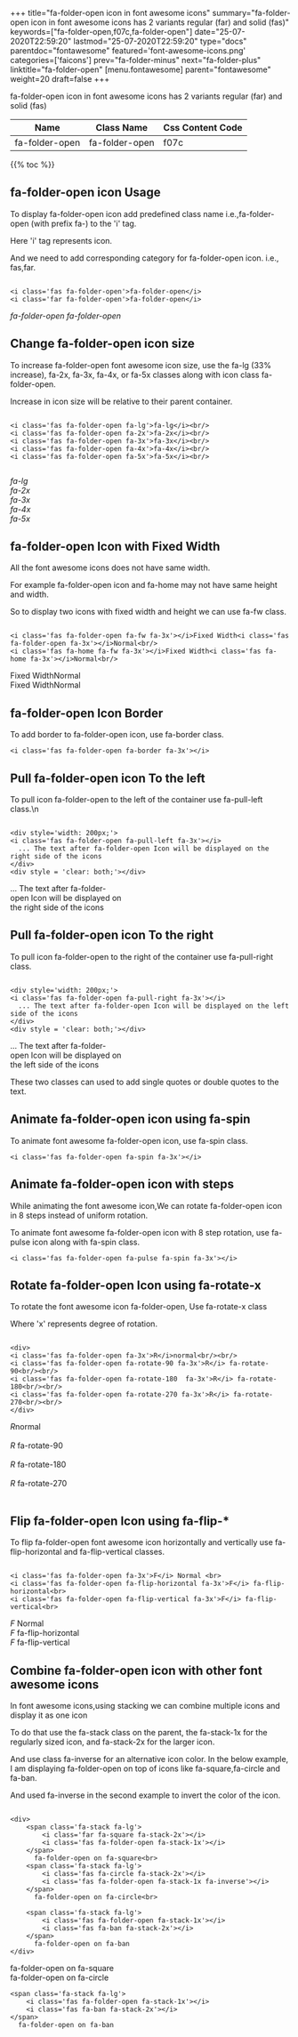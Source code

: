 +++
title="fa-folder-open icon in font awesome icons"
summary="fa-folder-open icon in font awesome icons has 2 variants regular (far) and solid (fas)"
keywords=["fa-folder-open,f07c,fa-folder-open"]
date="25-07-2020T22:59:20"
lastmod="25-07-2020T22:59:20"
type="docs"
parentdoc="fontawesome"
featured='font-awesome-icons.png'
categories=['faicons']
prev="fa-folder-minus"
next="fa-folder-plus"
linktitle="fa-folder-open"
[menu.fontawesome]
parent="fontawesome"
weight=20
draft=false
+++


fa-folder-open icon in font awesome icons has 2 variants regular (far) and solid (fas)

<div class='table-responsive'><table class='table'><thead><tr><th>Name</th><th>Class Name</th><th>Css Content Code</th></tr></thead><tbody><tr><td>fa-folder-open</td><td>fa-folder-open</td><td>f07c</td></tr></tbody></table></div>


{{% toc %}}


## fa-folder-open icon Usage

To display fa-folder-open icon add predefined class name i.e.,fa-folder-open (with prefix fa-) to the 'i' tag.

Here 'i' tag represents icon.

And we need to add corresponding category for fa-folder-open icon. i.e., fas,far.


```

<i class='fas fa-folder-open'>fa-folder-open</i>
<i class='far fa-folder-open'>fa-folder-open</i>
```

<i class='fas fa-folder-open'>fa-folder-open</i>
<i class='far fa-folder-open'>fa-folder-open</i>




## Change fa-folder-open icon size
To increase fa-folder-open font awesome icon size, use the fa-lg (33% increase), fa-2x, fa-3x, fa-4x, or fa-5x classes along with icon class fa-folder-open.

Increase in icon size will be relative to their parent container. 

```

<i class='fas fa-folder-open fa-lg'>fa-lg</i><br/>
<i class='fas fa-folder-open fa-2x'>fa-2x</i><br/>
<i class='fas fa-folder-open fa-3x'>fa-3x</i><br/>
<i class='fas fa-folder-open fa-4x'>fa-4x</i><br/>
<i class='fas fa-folder-open fa-5x'>fa-5x</i><br/>
            
```

<i class='fas fa-folder-open fa-lg'>fa-lg</i><br/>
<i class='fas fa-folder-open fa-2x'>fa-2x</i><br/>
<i class='fas fa-folder-open fa-3x'>fa-3x</i><br/>
<i class='fas fa-folder-open fa-4x'>fa-4x</i><br/>
<i class='fas fa-folder-open fa-5x'>fa-5x</i><br/>
            



## fa-folder-open Icon with Fixed Width 

All the font awesome icons does not have same width.

For example fa-folder-open icon and fa-home may not have same height and width.

So to display two icons with fixed width and height we can use fa-fw class.


```

<i class='fas fa-folder-open fa-fw fa-3x'></i>Fixed Width<i class='fas fa-folder-open fa-3x'></i>Normal<br/>
<i class='fas fa-home fa-fw fa-3x'></i>Fixed Width<i class='fas fa-home fa-3x'></i>Normal<br/>
```

<i class='fas fa-folder-open fa-fw fa-3x'></i>Fixed Width<i class='fas fa-folder-open fa-3x'></i>Normal<br/>
<i class='fas fa-home fa-fw fa-3x'></i>Fixed Width<i class='fas fa-home fa-3x'></i>Normal<br/>



## fa-folder-open Icon Border 

To add border to fa-folder-open icon, use fa-border class.


```
<i class='fas fa-folder-open fa-border fa-3x'></i>

```
<i class='fas fa-folder-open fa-border fa-3x'></i>





## Pull fa-folder-open icon To the left

To pull icon fa-folder-open to the left of the container use fa-pull-left class.\n

```

<div style='width: 200px;'>
<i class='fas fa-folder-open fa-pull-left fa-3x'></i>
  ... The text after fa-folder-open Icon will be displayed on the right side of the icons
</div>
<div style = 'clear: both;'></div>
```

<div style='width: 200px;'>
<i class='fas fa-folder-open fa-pull-left fa-3x'></i>
  ... The text after fa-folder-open Icon will be displayed on the right side of the icons
</div>
<div style = 'clear: both;'></div>




## Pull fa-folder-open icon To the right
To pull icon fa-folder-open to the right of the container use fa-pull-right class.

```

<div style='width: 200px;'>
<i class='fas fa-folder-open fa-pull-right fa-3x'></i>
  ... The text after fa-folder-open Icon will be displayed on the left side of the icons
</div>
<div style = 'clear: both;'></div>
```

<div style='width: 200px;'>
<i class='fas fa-folder-open fa-pull-right fa-3x'></i>
  ... The text after fa-folder-open Icon will be displayed on the left side of the icons
</div>
<div style = 'clear: both;'></div>

These two classes can used to add single quotes or double quotes to the text.


## Animate fa-folder-open icon using fa-spin
To animate font awesome fa-folder-open icon, use fa-spin class.

```
<i class='fas fa-folder-open fa-spin fa-3x'></i>
```
<i class='fas fa-folder-open fa-spin fa-3x'></i>




## Animate fa-folder-open icon with steps
While animating the font awesome icon,We can rotate fa-folder-open icon in 8 steps instead of uniform rotation.

To animate font awesome fa-folder-open icon with 8 step rotation, use fa-pulse icon along with fa-spin class.


```
<i class='fas fa-folder-open fa-pulse fa-spin fa-3x'></i>

```
<i class='fas fa-folder-open fa-pulse fa-spin fa-3x'></i>





## Rotate fa-folder-open Icon using fa-rotate-x
To rotate the font awesome icon fa-folder-open, Use fa-rotate-x class

Where 'x' represents degree of rotation.


```

<div>
<i class='fas fa-folder-open fa-3x'>R</i>normal<br/><br/>
<i class='fas fa-folder-open fa-rotate-90 fa-3x'>R</i> fa-rotate-90<br/><br/> 
<i class='fas fa-folder-open fa-rotate-180  fa-3x'>R</i> fa-rotate-180<br/><br/> 
<i class='fas fa-folder-open fa-rotate-270 fa-3x'>R</i> fa-rotate-270<br/><br/>
</div>
```

<div>
<i class='fas fa-folder-open fa-3x'>R</i>normal<br/><br/>
<i class='fas fa-folder-open fa-rotate-90 fa-3x'>R</i> fa-rotate-90<br/><br/> 
<i class='fas fa-folder-open fa-rotate-180  fa-3x'>R</i> fa-rotate-180<br/><br/> 
<i class='fas fa-folder-open fa-rotate-270 fa-3x'>R</i> fa-rotate-270<br/><br/>
</div>




## Flip fa-folder-open Icon using fa-flip-*
To flip fa-folder-open font awesome icon horizontally and vertically use fa-flip-horizontal and fa-flip-vertical classes. 

```

<i class='fas fa-folder-open fa-3x'>F</i> Normal <br>
<i class='fas fa-folder-open fa-flip-horizontal fa-3x'>F</i> fa-flip-horizontal<br>
<i class='fas fa-folder-open fa-flip-vertical fa-3x'>F</i> fa-flip-vertical<br>
```

<i class='fas fa-folder-open fa-3x'>F</i> Normal <br>
<i class='fas fa-folder-open fa-flip-horizontal fa-3x'>F</i> fa-flip-horizontal<br>
<i class='fas fa-folder-open fa-flip-vertical fa-3x'>F</i> fa-flip-vertical<br>




## Combine fa-folder-open icon with other font awesome icons
In font awesome icons,using stacking we can combine multiple icons and display it as one icon 

To do that use the fa-stack class on the parent, the fa-stack-1x for the regularly sized icon, and fa-stack-2x for the larger icon.

And use class fa-inverse for an alternative icon color. 
In the below example, I am displaying fa-folder-open on top of icons like fa-square,fa-circle and fa-ban.

And used fa-inverse in the second example to invert the color of the icon.

```

<div>
    <span class='fa-stack fa-lg'>
        <i class='far fa-square fa-stack-2x'></i>
        <i class='fas fa-folder-open fa-stack-1x'></i>
    </span>
      fa-folder-open on fa-square<br>
    <span class='fa-stack fa-lg'>
        <i class='fas fa-circle fa-stack-2x'></i>
        <i class='fas fa-folder-open fa-stack-1x fa-inverse'></i>
    </span>
      fa-folder-open on fa-circle<br>

    <span class='fa-stack fa-lg'>
        <i class='fas fa-folder-open fa-stack-1x'></i>
        <i class='fas fa-ban fa-stack-2x'></i>
    </span>
      fa-folder-open on fa-ban
</div>
```

<div>
    <span class='fa-stack fa-lg'>
        <i class='far fa-square fa-stack-2x'></i>
        <i class='fas fa-folder-open fa-stack-1x'></i>
    </span>
      fa-folder-open on fa-square<br>
    <span class='fa-stack fa-lg'>
        <i class='fas fa-circle fa-stack-2x'></i>
        <i class='fas fa-folder-open fa-stack-1x fa-inverse'></i>
    </span>
      fa-folder-open on fa-circle<br>

    <span class='fa-stack fa-lg'>
        <i class='fas fa-folder-open fa-stack-1x'></i>
        <i class='fas fa-ban fa-stack-2x'></i>
    </span>
      fa-folder-open on fa-ban
</div>






